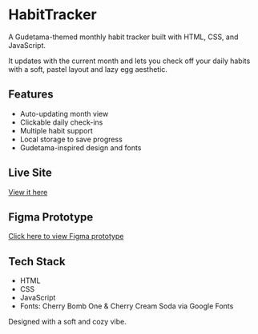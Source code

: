 # HabitTracker

A Gudetama-themed monthly habit tracker built with HTML, CSS, and JavaScript.

It updates with the current month and lets you check off your daily habits with a soft, pastel layout and lazy egg aesthetic.

## Features
- Auto-updating month view
- Clickable daily check-ins
- Multiple habit support
- Local storage to save progress
- Gudetama-inspired design and fonts

## Live Site
[View it here](https://cadence101004.github.io/HabitTracker/)  

## Figma Prototype
[Click here to view Figma prototype](https://www.figma.com/design/YiZHGt823wdjvSbXtIa3aP/Monthly-Habit-Tracker?t=MGqkfbW2P5AKoqAN-1)

## Tech Stack
- HTML
- CSS
- JavaScript
- Fonts: Cherry Bomb One & Cherry Cream Soda via Google Fonts

Designed with a soft and cozy vibe.

